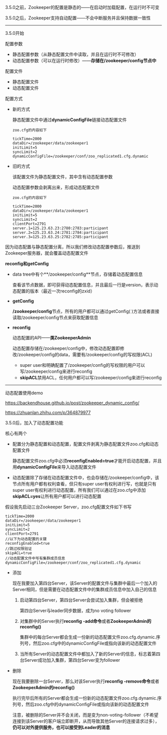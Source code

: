 3.5.0之前，Zookeeper的配置是静态的——在启动时加载配置，在运行时不可变

3.5.0之后，Zookeeper支持自动配置——不会中断服务并且保持数据一致性

------

3.5.0开始

配置参数

* 静态配置参数（从静态配置文件中读取，并且在运行时不可修改）
* 动态配置参数（可以在运行时修改）——**存储在/zookeeper/config节点中**

配置文件

* 静态配置文件
* 动态配置文件

配置方式

* 新的方式

  静态配置文件中通过**dynamicConfigFile**链接动态配置文件

  ```
  zoo.cfg的内容如下
  
  tickTime=2000
  dataDir=/zookeeper/data/zookeeper1
  initLimit=5
  syncLimit=2
  dynamicConfigFile=/zookeeper/conf/zoo_replicated1.cfg.dynamic
  ```

  

* 旧的方式

  该配置文件为静态配置文件，其中含有动态配置参数

  动态配置参数会剥离出来，形成动态配置文件

  ```
  zoo.cfg的内容如下
  
  tickTime=2000
  dataDir=/zookeeper/data/zookeeper1
  initLimit=5
  syncLimit=2
  clientPort=2791
  server.1=125.23.63.23:2780:2783:participant
  server.2=125.23.63.24:2781:2784:participant
  server.3=125.23.63.25:2782:2785:participant
  ```



因为动态配置与静态配置分离，所以我们修改动态配置参数后，推送到Zookeeper服务器，就会覆盖动态配置文件





**reconfig和getConfig**

* data tree中有个**/zookeeper/config**节点，存储着动态配置信息

  查看该节点数据，即可获得动态配置信息，并且最后一行是version，表示动态配置的版本（最近一次reconfig的zxid）

* **getConfig**

  **/zookeeper/config**节点，所有的用户都可以通过getConfig( )方法或者直接读取/zookeeper/config节点来获取配置信息

* **reconfig**

  动态配置的API——**类ZookeeperAdmin**

  动态配置存储在/zookeeper/config中，修改动态配置即修改/zookeeper/config的data，需要有/zookeeper/config的写权限(ACL)

  * super user和明确配置了/zookeeper/config的写权限的用户可以写/zookeeper/config来进行reconfig
  * **skipACL**禁用ACL，任何用户都可以写/zookeeper/config来进行reconfig



------

动态配置使用demo

https://backendhouse.github.io/post/zookeeper_dynamic_config/

https://zhuanlan.zhihu.com/p/364879977

3.5.0后，加入了动态配置功能

核心有两个

* 配置分为静态配置和动态配置，配置文件剥离为静态配置文件zoo.cfg和动态配置文件

  静态配置文件zoo.cfg中必须**reconfigEnabled=true**才能开启动态配置，并且用**dynamicConfigFile**来导入动态配置文件

* 动态配置除了存储在动态配置文件中，也会存储在/zookeeper/config中，该节点所有用户都有权利查看，但只有super user有权利进行写，也就是只有super user有权利进行动态配置，所有我们可以通过在zoo.cfg中添加**skipACL=yes**让所有用户都可以进行动态配置



假设我先启动三台Zookeeper Server，zoo.cfg配置文件如下书写

```
tickTime=2000
dataDir=/zookeeper/data/zookeeper1
initLimit=5
syncLimit=2
clientPort=2791
//以下为动态配置的关键
reconfigEnabled=true
//跳过权限验证
skipACL=true
//动态配置文件中写有集群成员信息
dynamicConfigFile=/zookeeper/conf/zoo_replicated1.cfg.dynamic
```

* 添加

  现在我要加入第四台Server，该Server的配置文件与集群中最后一个加入的Server相同，但是需要在动态配置文件中的集群成员信息中加入自己的信息

  1. 启动第四台Server，第四台Server会尝试加入集群，但会被拒绝

     第四台Server与leader同步数据，成为no voting follower

  2. 对集群中的Server执行**reconfig -add命令**或者**ZookeeperAdmin的reconfig()**

     集群中的每台Server都会生成一份新的动态配置文件zoo.cfg.dynamic.序列号，然后zoo.cfg中的dynamicConfigFile或指向该新的动态配置文件

  3. 当所有Server的动态配置文件中都加入了新的Server的信息，标志着第四台Server成功加入集群，第四台Server变为follower

  

* 删除

  现在我要删除一台Server，那么对该Server执行**reconfig -remove命令**或者**ZookeeperAdmin的reconfig()**

  执行完毕后所有的Server都会生成一份新的动态配置文件zoo.cfg.dynamic.序列号，然后zoo.cfg中的dynamicConfigFile或指向该新的动态配置文件

  注意，被删除的Server并不会关闭，而是变为non-voting-follower（不希望连接到该Server的客户端立即断开，从而导致其他Server的连接请求过多），**仍可以对外提供服务，也可以接受到Leader的消息**


